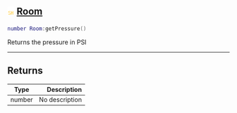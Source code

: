 ## ![shared](.gitbook/assets/shared.png) [Room](home/Room)



```lua
number Room:getPressure()
```

Returns the pressure in PSI


------
## Returns

| Type   | Description |
| ------ | ----------: |
| number | No description |

